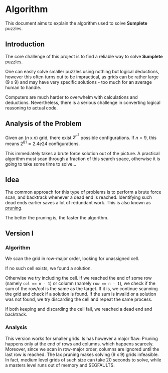 # Algorithm
This document aims to explain the algorithm used to solve **Sumplete** puzzles.

## Introduction
The core challenge of this project is to find a reliable way to solve **Sumplete** puzzles.

One can easily solve smaller puzzles using nothing but logical deductions, however this often turns
out to be impractical, as grids can be rather large (9 x 9) and may have very specific solutions -
too much for an average human to handle.

Computers are much harder to overwhelm with calculations and deductions.
Nevertheless, there is a serious challenge in converting logical reasoning
to actual code.

## Analysis of the Problem
Given an ($n$ x $n$) grid,  there exist $2^{n^2}$ possible configurations.
If $n = 9$, this means $2^{81} \approx 2.4e24$ configurations.

This immediately takes a brute force solution out of the picture.
A practical algorithm must scan through a fraction of this search space, otherwise it is going to take some time to solve...

## Idea
The common approach for this type of problems is to perform a brute force scan, and backtrack whenever a dead end is reached.
Identifying such dead ends earlier saves a lot of redundant work. This is also known as [pruning](https://en.wikipedia.org/wiki/Decision_tree_pruning).

The better the pruning is, the faster the algorithm.

## Version I
### Algorithm
We scan the grid in row-major order, looking for unassigned cell.

If no such cell exists, we found a solution.

Otherwise we try including the cell.
If we reached the end of some row (namely `col == n - 1`) or column (namely `row == n - 1`),
we check if the sum of the row/col is the same as the target.
If it is, we continue scanning the grid and check if a solution is found.
If the sum is invalid or a solution was not found, we try discarding the cell and repeat the same process.

If both keeping and discarding the cell fail, we reached a dead end and backtrack.

### Analysis
This version works for smaller grids. Is has however a major flaw: Pruning happens only at the end of rows and columns.
which happens scarcely. Moreover, since we scan in row-major order, columns are ignored until the last row is reached.
The lax pruning makes solving (9 x 9) grids infeasible. In fact, medium level grids of such size can take 20 seconds
to solve, while a masters level runs out of memory and SEGFAULTS.
